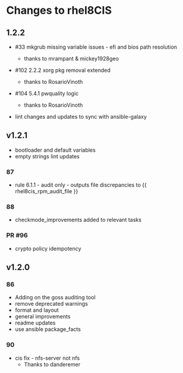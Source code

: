 # Changes to rhel8CIS

## 1.2.2

- #33 mkgrub missing variable issues - efi and bios path resolution
  - thanks to mrampant & mickey1928geo
- #102 2.2.2 xorg pkg removal extended
  - thanks to RosarioVinoth
- #104 5.4.1 pwquality logic
  - thanks to RosarioVinoth

- lint changes and updates to sync with ansible-galaxy

## v1.2.1

- bootloader and default variables
- empty strings lint updates

### 87

- rule 6.1.1 - audit only - outputs file discrepancies to {{ rhel8cis_rpm_audit_file }}

### 88

- checkmode_improvements added to relevant tasks

### PR #96

- crypto policy idempotency

## v1.2.0

### 86

- Adding on the goss auditing tool
- remove deprecated warnings
- format and layout
- general improvements
- readme updates
- use ansible package_facts

### 90

- cis fix - nfs-server not nfs
  - Thanks to danderemer
